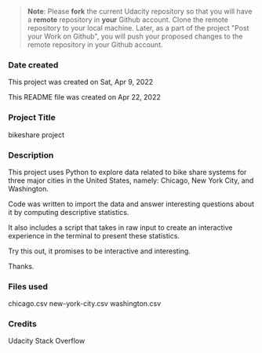 >**Note**: Please **fork** the current Udacity repository so that you will have a **remote** repository in **your** Github account. Clone the remote repository to your local machine. Later, as a part of the project "Post your Work on Github", you will push your proposed changes to the remote repository in your Github account.

### Date created
This project was created on Sat, Apr 9, 2022

This README file was created on Apr 22, 2022

### Project Title
bikeshare project

### Description
This project uses Python to explore data related to bike share systems for three major cities in the United States, namely: Chicago, New York City, and Washington.

Code was written to import the data and answer interesting questions about it by computing descriptive statistics.

It also includes a script that takes in raw input to create an interactive experience in the terminal to present these statistics.

Try this out, it promises to be interactive and interesting.

Thanks.

### Files used
chicago.csv
new-york-city.csv
washington.csv

### Credits
Udacity
Stack Overflow
